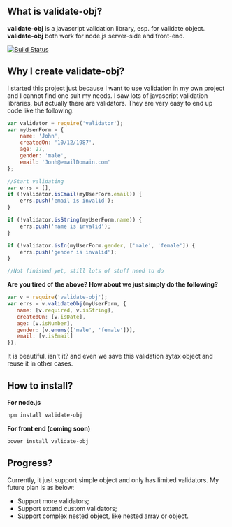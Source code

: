 ## What is validate-obj? ##
**validate-obj** is a javascript validation library, esp. for validate object.
**validate-obj** both work for node.js server-side and front-end.

[![Build Status](https://travis-ci.org/ron-liu/validate-obj.js.png?branch=master)](https://travis-ci.org/ron-liu/validate-obj.js)

## Why I create validate-obj? ##
I started this project just because I want to use validation in my own project and I cannot find one suit my needs. I saw lots of javascript validation libraries, but actually there are validators. They are very easy to end up code like the following:
```javascript
var validator = require('validator');
var myUserForm = {
	name: 'John',
	createdOn: '10/12/1987',
	age: 27,
	gender: 'male',
	email: 'Jonh@emailDomain.com'
};

//Start validating
var errs = [],
if (!validator.isEmail(myUserForm.email)) {
	errs.push('email is invalid');
}

if (!validator.isString(myUserForm.name)) {
	errs.push('name is invalid');
}

if (!validator.isIn(myUserForm.gender, ['male', 'female']) {
	errs.push('gender is invalid');
}

//Not finished yet, still lots of stuff need to do
```

**Are you tired of the above? How about we just simply do the following?**
```javascript
var v = require('validate-obj');
var errs = v.validateObj(myUserForm, {
   name: [v.required, v.isString],
   createdOn: [v.isDate],
   age: [v.isNumber],
   gender: [v.enums(['male', 'female'])],
   email: [v.isEmail]
});
```
It is beautiful, isn't it? and even we save this validation sytax object and reuse it in other cases.

## How to install? ##
 **For node.js**
 ```bash
 npm install validate-obj
 ```

 **For front end (coming soon)**
 ```bash
 bower install validate-obj
 ```

## Progress? ##
 Currently, it just support simple object and only has limited validators. My future plan is as below:
 * Support more validators;
 * Support extend custom validators;
 * Support complex nested object, like nested array or object.
